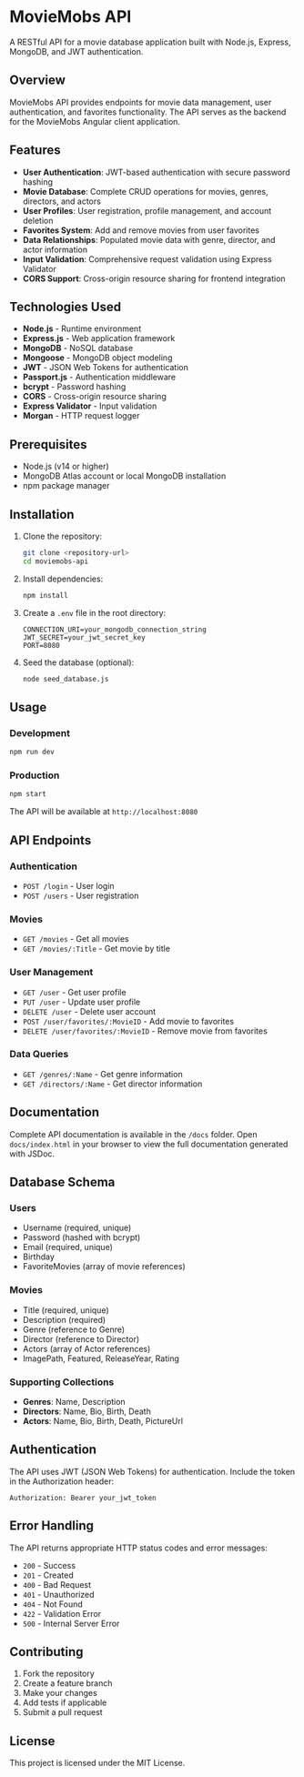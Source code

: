 # MovieMobs API

A RESTful API for a movie database application built with Node.js, Express, MongoDB, and JWT authentication.

## Overview

MovieMobs API provides endpoints for movie data management, user authentication, and favorites functionality. The API serves as the backend for the MovieMobs Angular client application.

## Features

- **User Authentication**: JWT-based authentication with secure password hashing
- **Movie Database**: Complete CRUD operations for movies, genres, directors, and actors
- **User Profiles**: User registration, profile management, and account deletion
- **Favorites System**: Add and remove movies from user favorites
- **Data Relationships**: Populated movie data with genre, director, and actor information
- **Input Validation**: Comprehensive request validation using Express Validator
- **CORS Support**: Cross-origin resource sharing for frontend integration

## Technologies Used

- **Node.js** - Runtime environment
- **Express.js** - Web application framework
- **MongoDB** - NoSQL database
- **Mongoose** - MongoDB object modeling
- **JWT** - JSON Web Tokens for authentication
- **Passport.js** - Authentication middleware
- **bcrypt** - Password hashing
- **CORS** - Cross-origin resource sharing
- **Express Validator** - Input validation
- **Morgan** - HTTP request logger

## Prerequisites

- Node.js (v14 or higher)
- MongoDB Atlas account or local MongoDB installation
- npm package manager

## Installation

1. Clone the repository:
   ```bash
   git clone <repository-url>
   cd moviemobs-api
   ```

2. Install dependencies:
   ```bash
   npm install
   ```

3. Create a `.env` file in the root directory:
   ```
   CONNECTION_URI=your_mongodb_connection_string
   JWT_SECRET=your_jwt_secret_key
   PORT=8080
   ```

4. Seed the database (optional):
   ```bash
   node seed_database.js
   ```

## Usage

### Development
```bash
npm run dev
```

### Production
```bash
npm start
```

The API will be available at `http://localhost:8080`

## API Endpoints

### Authentication
- `POST /login` - User login
- `POST /users` - User registration

### Movies
- `GET /movies` - Get all movies
- `GET /movies/:Title` - Get movie by title

### User Management
- `GET /user` - Get user profile
- `PUT /user` - Update user profile
- `DELETE /user` - Delete user account
- `POST /user/favorites/:MovieID` - Add movie to favorites
- `DELETE /user/favorites/:MovieID` - Remove movie from favorites

### Data Queries
- `GET /genres/:Name` - Get genre information
- `GET /directors/:Name` - Get director information

## Documentation

Complete API documentation is available in the `/docs` folder. Open `docs/index.html` in your browser to view the full documentation generated with JSDoc.

## Database Schema

### Users
- Username (required, unique)
- Password (hashed with bcrypt)
- Email (required, unique)
- Birthday
- FavoriteMovies (array of movie references)

### Movies
- Title (required, unique)
- Description (required)
- Genre (reference to Genre)
- Director (reference to Director)
- Actors (array of Actor references)
- ImagePath, Featured, ReleaseYear, Rating

### Supporting Collections
- **Genres**: Name, Description
- **Directors**: Name, Bio, Birth, Death
- **Actors**: Name, Bio, Birth, Death, PictureUrl

## Authentication

The API uses JWT (JSON Web Tokens) for authentication. Include the token in the Authorization header:

```
Authorization: Bearer your_jwt_token
```

## Error Handling

The API returns appropriate HTTP status codes and error messages:
- `200` - Success
- `201` - Created
- `400` - Bad Request
- `401` - Unauthorized
- `404` - Not Found
- `422` - Validation Error
- `500` - Internal Server Error

## Contributing

1. Fork the repository
2. Create a feature branch
3. Make your changes
4. Add tests if applicable
5. Submit a pull request

## License

This project is licensed under the MIT License.